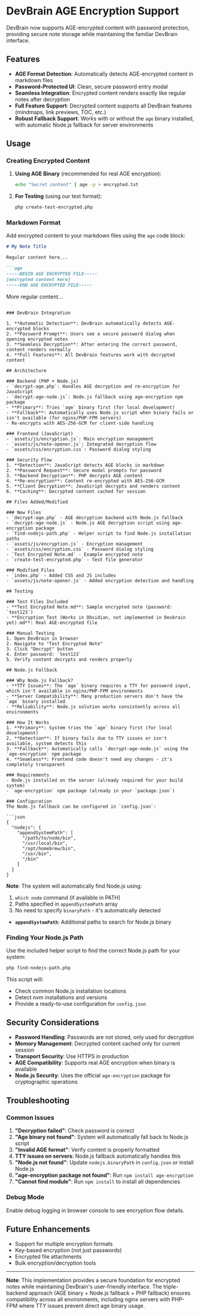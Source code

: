 # DevBrain AGE Encryption Support

DevBrain now supports AGE-encrypted content with password protection, providing secure note storage while maintaining the familiar DevBrain interface.

## Features

- **AGE Format Detection**: Automatically detects AGE-encrypted content in markdown files
- **Password-Protected UI**: Clean, secure password entry modal
- **Seamless Integration**: Encrypted content renders exactly like regular notes after decryption
- **Full Feature Support**: Decrypted content supports all DevBrain features (mindmaps, link previews, TOC, etc.)
- **Robust Fallback Support**: Works with or without the `age` binary installed, with automatic Node.js fallback for server environments

## Usage

### Creating Encrypted Content

1. **Using AGE Binary** (recommended for real AGE encryption):
   ```bash
   echo "Secret content" | age -p > encrypted.txt
   ```

2. **For Testing** (using our test format):
   ```bash
   php create-test-encrypted.php
   ```

### Markdown Format

Add encrypted content to your markdown files using the `age` code block:

```markdown
# My Note Title

Regular content here...

```age
-----BEGIN AGE ENCRYPTED FILE-----
[encrypted content here]
-----END AGE ENCRYPTED FILE-----
```

More regular content...
```

### DevBrain Integration

1. **Automatic Detection**: DevBrain automatically detects AGE-encrypted blocks
2. **Password Prompt**: Users see a secure password dialog when opening encrypted notes
3. **Seamless Decryption**: After entering the correct password, content renders normally
4. **Full Features**: All DevBrain features work with decrypted content

## Architecture

### Backend (PHP + Node.js)
- `decrypt-age.php`: Handles AGE decryption and re-encryption for JavaScript
- `decrypt-age-node.js`: Node.js fallback using age-encryption npm package
- **Primary**: Tries `age` binary first (for local development)
- **Fallback**: Automatically uses Node.js script when binary fails or isn't available (for nginx/PHP-FPM servers)
- Re-encrypts with AES-256-GCM for client-side handling

### Frontend (JavaScript)
- `assets/js/encryption.js`: Main encryption management
- `assets/js/note-opener.js`: Integrated decryption flow
- `assets/css/encryption.css`: Password dialog styling

### Security Flow
1. **Detection**: JavaScript detects AGE blocks in markdown
2. **Password Request**: Secure modal prompts for password
3. **Backend Decryption**: PHP decrypts AGE content
4. **Re-encryption**: Content re-encrypted with AES-256-GCM
5. **Client Decryption**: JavaScript decrypts and renders content
6. **Caching**: Decrypted content cached for session

## Files Added/Modified

### New Files
- `decrypt-age.php` - AGE decryption backend with Node.js fallback
- `decrypt-age-node.js` - Node.js AGE decryption script using age-encryption package
- `find-nodejs-path.php` - Helper script to find Node.js installation paths
- `assets/js/encryption.js` - Encryption management
- `assets/css/encryption.css` - Password dialog styling
- `Test Encrypted Note.md` - Example encrypted note
- `create-test-encrypted.php` - Test file generator

### Modified Files
- `index.php` - Added CSS and JS includes
- `assets/js/note-opener.js` - Added encryption detection and handling

## Testing

### Test Files Included
- **Test Encrypted Note.md**: Sample encrypted note (password: `test123`)
- **Encryption Test (Works in Obsidian, not implemented in Devbrain yet).md**: Real AGE-encrypted file

### Manual Testing
1. Open DevBrain in browser
2. Navigate to "Test Encrypted Note"
3. Click "Decrypt" button
4. Enter password: `test123`
5. Verify content decrypts and renders properly

## Node.js Fallback

### Why Node.js Fallback?
- **TTY Issues**: The `age` binary requires a TTY for password input, which isn't available in nginx/PHP-FPM environments
- **Server Compatibility**: Many production servers don't have the `age` binary installed
- **Reliability**: Node.js solution works consistently across all environments

### How It Works
1. **Primary**: System tries the `age` binary first (for local development)
2. **Detection**: If binary fails due to TTY issues or isn't available, system detects this
3. **Fallback**: Automatically calls `decrypt-age-node.js` using the `age-encryption` npm package
4. **Seamless**: Frontend code doesn't need any changes - it's completely transparent

### Requirements
- Node.js installed on the server (already required for your build system)
- `age-encryption` npm package (already in your `package.json`)

### Configuration
The Node.js fallback can be configured in `config.json`:

```json
{
  "nodejs": {
    "appendSystemPath": [
      "/path/to/node/bin",
      "/usr/local/bin",
      "/opt/homebrew/bin",
      "/usr/bin",
      "/bin"
    ]
  }
}
```

**Note**: The system will automatically find Node.js using:
1. `which node` command (if available in PATH)
2. Paths specified in `appendSystemPath` array
3. No need to specify `binaryPath` - it's automatically detected

- **`appendSystemPath`**: Additional paths to search for Node.js binary

### Finding Your Node.js Path
Use the included helper script to find the correct Node.js path for your system:

```bash
php find-nodejs-path.php
```

This script will:
- Check common Node.js installation locations
- Detect nvm installations and versions
- Provide a ready-to-use configuration for `config.json`

## Security Considerations

- **Password Handling**: Passwords are not stored, only used for decryption
- **Memory Management**: Decrypted content cached only for current session
- **Transport Security**: Use HTTPS in production
- **AGE Compatibility**: Supports real AGE encryption when binary is available
- **Node.js Security**: Uses the official `age-encryption` package for cryptographic operations

## Troubleshooting

### Common Issues
1. **"Decryption failed"**: Check password is correct
2. **"Age binary not found"**: System will automatically fall back to Node.js script
3. **"Invalid AGE format"**: Verify content is properly formatted
4. **TTY issues on servers**: Node.js fallback automatically handles this
5. **"Node.js not found"**: Update `nodejs.binaryPath` in `config.json` or install Node.js
6. **"age-encryption package not found"**: Run `npm install age-encryption`
7. **"Cannot find module"**: Run `npm install` to install all dependencies

### Debug Mode
Enable debug logging in browser console to see encryption flow details.

## Future Enhancements

- Support for multiple encryption formats
- Key-based encryption (not just passwords)
- Encrypted file attachments
- Bulk encryption/decryption tools

---

**Note**: This implementation provides a secure foundation for encrypted notes while maintaining DevBrain's user-friendly interface. The triple-backend approach (AGE binary + Node.js fallback + PHP fallback) ensures compatibility across all environments, including nginx servers with PHP-FPM where TTY issues prevent direct age binary usage.
